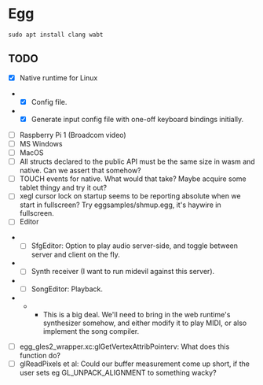 # Egg

```
sudo apt install clang wabt
```

## TODO

- [x] Native runtime for Linux
- - [x] Config file.
- - [x] Generate input config file with one-off keyboard bindings initially.
- [ ] Raspberry Pi 1 (Broadcom video)
- [ ] MS Windows
- [ ] MacOS
- [ ] All structs declared to the public API must be the same size in wasm and native. Can we assert that somehow?
- [ ] TOUCH events for native. What would that take? Maybe acquire some tablet thingy and try it out?
- [ ] xegl cursor lock on startup seems to be reporting absolute when we start in fullscreen? Try eggsamples/shmup.egg, it's haywire in fullscreen.
- [ ] Editor
- - [ ] SfgEditor: Option to play audio server-side, and toggle between server and client on the fly.
- - [ ] Synth receiver (I want to run midevil against this server).
- - [ ] SongEditor: Playback.
- - - This is a big deal. We'll need to bring in the web runtime's synthesizer somehow, and either modify it to play MIDI, or also implement the song compiler.
- [ ] egg_gles2_wrapper.xc:glGetVertexAttribPointerv: What does this function do?
- [ ] glReadPixels et al: Could our buffer measurement come up short, if the user sets eg GL_UNPACK_ALIGNMENT to something wacky?
